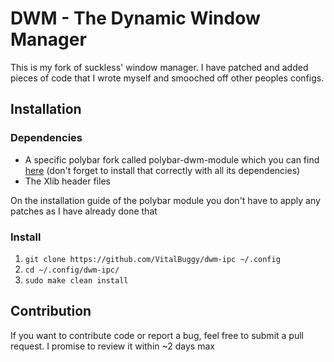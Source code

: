 # DWM - The Dynamic Window Manager

This is my fork of suckless' window manager. I have patched and added pieces of code that I wrote myself and smooched off other peoples configs.

## Installation

### Dependencies

- A specific polybar fork called polybar-dwm-module which you can find [here](https://github.com/mihirlad55/polybar-dwm-module) (don't forget to install that correctly with all its dependencies)
- The Xlib header files

On the installation guide of the polybar module you don't have to apply any patches as I have already done that

### Install

1. `git clone https://github.com/VitalBuggy/dwm-ipc ~/.config`
2. `cd ~/.config/dwm-ipc/`
3. `sudo make clean install`

## Contribution

If you want to contribute code or report a bug, feel free to submit a pull request. I promise to review it within ~2 days max

